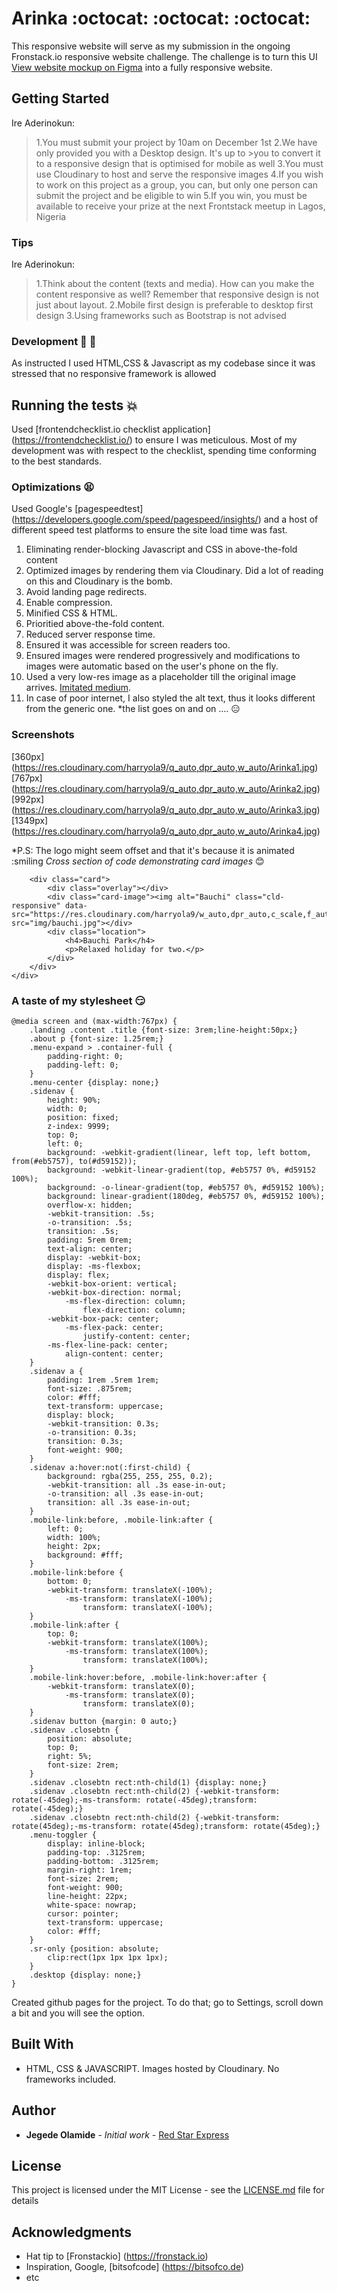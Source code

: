 # Arinka  :octocat: :octocat: :octocat:
This responsive website will serve as my submission in the ongoing Fronstack.io responsive website challenge. The challenge is to turn this UI [View website mockup on Figma](https://www.figma.com/file/ewDiOvKnOGYgX2ho7Qr3BfOc/Frontstack-Responsive-Design-Hackathon?node-id=1%3A3) into a fully responsive website.

## Getting Started
Ire Aderinokun:

>1.You must submit your project by 10am on December 1st
>2.We have only provided you with a Desktop design. It's up to >you to convert it to a responsive design that is optimised for mobile as well
>3.You must use Cloudinary to host and serve the responsive images
>4.If you wish to work on this project as a group, you can, but only one person can submit the project and be eligible to win
>5.If you win, you must be available to receive your prize at the next Frontstack meetup in Lagos, Nigeria

### Tips 
Ire Aderinokun:

>1.Think about the content (texts and media). How can you make the content responsive as well? Remember that responsive design is not just about layout.
>2.Mobile first design is preferable to desktop first design
>3.Using frameworks such as Bootstrap is not advised

### Development  :cactus: :cactus:

As instructed I used HTML,CSS & Javascript as my codebase since it was stressed that no responsive framework is allowed

## Running the tests  :collision:

Used [frontendchecklist.io checklist application] (https://frontendchecklist.io/) to ensure I was meticulous. Most of my development was with respect to the checklist, spending time conforming to the best standards.


### Optimizations  :tired_face:

Used Google's [pagespeedtest] (https://developers.google.com/speed/pagespeed/insights/) and a host of different speed test platforms to ensure the site load time was fast.

1. Eliminating render-blocking Javascript and CSS in above-the-fold content
2. Optimized images by rendering them via Cloudinary. Did a lot of reading on this and Cloudinary is the bomb.
3. Avoid landing page redirects.
4. Enable compression.
5. Minified CSS & HTML.
6. Prioritied above-the-fold content.
7. Reduced server response time.
8. Ensured it was accessible for screen readers too.
9. Ensured images were rendered progressively and modifications to images were automatic based on the user's phone on the fly.
10. Used a very low-res image as a placeholder till the original image arrives. [Imitated medium](https://medium.com).
11. In case of poor internet, I also styled the alt text, thus it looks different from the generic one.
*the list goes on and on .... :expressionless:

### Screenshots ###
[360px] (https://res.cloudinary.com/harryola9/q_auto,dpr_auto,w_auto/Arinka1.jpg)
[767px] (https://res.cloudinary.com/harryola9/q_auto,dpr_auto,w_auto/Arinka2.jpg)
[992px] (https://res.cloudinary.com/harryola9/q_auto,dpr_auto,w_auto/Arinka3.jpg)
[1349px] (https://res.cloudinary.com/harryola9/q_auto,dpr_auto,w_auto/Arinka4.jpg)

*P.S: The logo might seem offset and that it's because it is animated :smiling
*Cross section of code demonstrating card images*  :blush:
```<div class="column wow fadeInLeft" data-wow-duration="2s" data-wow-offset="50">
    <div class="card">
        <div class="overlay"></div>
        <div class="card-image"><img alt="Bauchi" class="cld-responsive" data-src="https://res.cloudinary.com/harryola9/w_auto,dpr_auto,c_scale,f_auto,q_auto/bauchi1.jpg" src="img/bauchi.jpg"></div>
        <div class="location">
            <h4>Bauchi Park</h4>
            <p>Relaxed holiday for two.</p>
        </div>
    </div>
</div>
```

### A taste of my stylesheet  :smirk:
```
@media screen and (max-width:767px) {
    .landing .content .title {font-size: 3rem;line-height:50px;}
    .about p {font-size: 1.25rem;}
    .menu-expand > .container-full {
        padding-right: 0;
        padding-left: 0;
    }
    .menu-center {display: none;}
    .sidenav {
        height: 90%;
        width: 0;
        position: fixed;
        z-index: 9999;
        top: 0;
        left: 0;
        background: -webkit-gradient(linear, left top, left bottom, from(#eb5757), to(#d59152));
        background: -webkit-linear-gradient(top, #eb5757 0%, #d59152 100%);
        background: -o-linear-gradient(top, #eb5757 0%, #d59152 100%);
        background: linear-gradient(180deg, #eb5757 0%, #d59152 100%);
        overflow-x: hidden;
        -webkit-transition: .5s;
        -o-transition: .5s;
        transition: .5s;
        padding: 5rem 0rem;
        text-align: center;
        display: -webkit-box;
        display: -ms-flexbox;
        display: flex;
        -webkit-box-orient: vertical;
        -webkit-box-direction: normal;
            -ms-flex-direction: column;
                flex-direction: column;
        -webkit-box-pack: center;
            -ms-flex-pack: center;
                justify-content: center;
        -ms-flex-line-pack: center;
            align-content: center;
    }
    .sidenav a {
        padding: 1rem .5rem 1rem;
        font-size: .875rem;
        color: #fff;
        text-transform: uppercase;
        display: block;
        -webkit-transition: 0.3s;
        -o-transition: 0.3s;
        transition: 0.3s;
        font-weight: 900;
    }
    .sidenav a:hover:not(:first-child) {
        background: rgba(255, 255, 255, 0.2);
        -webkit-transition: all .3s ease-in-out;
        -o-transition: all .3s ease-in-out;
        transition: all .3s ease-in-out;
    }
    .mobile-link:before, .mobile-link:after {
        left: 0;
        width: 100%;
        height: 2px;
        background: #fff;
    }
    .mobile-link:before {
        bottom: 0;
        -webkit-transform: translateX(-100%);
            -ms-transform: translateX(-100%);
                transform: translateX(-100%);
    }
    .mobile-link:after {
        top: 0;
        -webkit-transform: translateX(100%);
            -ms-transform: translateX(100%);
                transform: translateX(100%);
    }
    .mobile-link:hover:before, .mobile-link:hover:after {
        -webkit-transform: translateX(0);
            -ms-transform: translateX(0);
                transform: translateX(0);
    }
    .sidenav button {margin: 0 auto;}
    .sidenav .closebtn {
        position: absolute;
        top: 0;
        right: 5%;
        font-size: 2rem;
    }
    .sidenav .closebtn rect:nth-child(1) {display: none;}
    .sidenav .closebtn rect:nth-child(2) {-webkit-transform: rotate(-45deg);-ms-transform: rotate(-45deg);transform: rotate(-45deg);}
    .sidenav .closebtn rect:nth-child(2) {-webkit-transform: rotate(45deg);-ms-transform: rotate(45deg);transform: rotate(45deg);}
    .menu-toggler {
        display: inline-block;
        padding-top: .3125rem;
        padding-bottom: .3125rem;
        margin-right: 1rem;
        font-size: 2rem;
        font-weight: 900;
        line-height: 22px;
        white-space: nowrap;
        cursor: pointer;
        text-transform: uppercase;
        color: #fff;
    }
    .sr-only {position: absolute;
        clip:rect(1px 1px 1px 1px);
    }
    .desktop {display: none;}
}
```


Created github pages for the project. To do that; go to Settings, scroll down a bit and you will see the option.

## Built With

* HTML, CSS & JAVASCRIPT. Images hosted by Cloudinary. No frameworks included.

## Author

* **Jegede Olamide** - *Initial work* - [Red Star Express](https://github.com/jegedeolamide99/Red-Star-Express)


## License

This project is licensed under the MIT License - see the [LICENSE.md](LICENSE.md) file for details

## Acknowledgments

* Hat tip to [Fronstackio] (https://fronstack.io)
* Inspiration, Google, [bitsofcode] (https://bitsofco.de)
* etc
